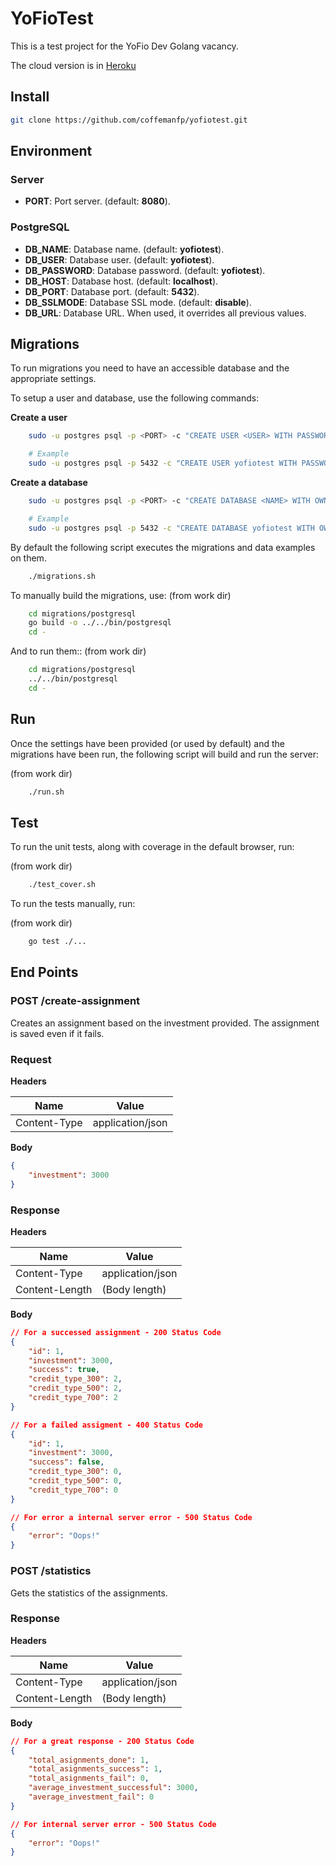 # YoFioTest
This is a test project for the YoFio Dev Golang vacancy.

The cloud version is in [Heroku](http://yofiotest.herokuapp.com/)

## Install

```sh
git clone https://github.com/coffemanfp/yofiotest.git
```


## Environment

### Server
- **PORT**: Port server.                   (default: **8080**).


### PostgreSQL 

- **DB_NAME**: Database name.         (default: **yofiotest**).
- **DB_USER**: Database user.        (default: **yofiotest**).
- **DB_PASSWORD**: Database password. (default: **yofiotest**).
- **DB_HOST**: Database host.           (default: **localhost**).
- **DB_PORT**: Database port.         (default: **5432**).
- **DB_SSLMODE**: Database SSL mode.     (default: **disable**).
- **DB_URL**: Database URL. When used, it overrides all previous values.


## Migrations
To run migrations you need to have an accessible database and the appropriate settings.

To setup a user and database, use the following commands:

**Create a user**
```sh
    sudo -u postgres psql -p <PORT> -c "CREATE USER <USER> WITH PASSWORD '<PASSWORD>';"

    # Example
    sudo -u postgres psql -p 5432 -c "CREATE USER yofiotest WITH PASSWORD 'yofiotest';"
```

**Create a database**
```sh
    sudo -u postgres psql -p <PORT> -c "CREATE DATABASE <NAME> WITH OWNER <USER>;"

    # Example
    sudo -u postgres psql -p 5432 -c "CREATE DATABASE yofiotest WITH OWNER yofiotest;"
```

By default the following script executes the migrations and data examples on them.

```sh
    ./migrations.sh
```

To manually build the migrations, use:
(from work dir)

```sh
    cd migrations/postgresql
    go build -o ../../bin/postgresql
    cd -
```

And to run them::
(from work dir)

```sh
    cd migrations/postgresql
    ../../bin/postgresql
    cd -
```


## Run

Once the settings have been provided (or used by default) and the migrations have been run, the following script will build and run the server:

(from work dir)

```sh
    ./run.sh
```


## Test

To run the unit tests, along with coverage in the default browser, run:

(from work dir)

```sh
    ./test_cover.sh
```

To run the tests manually, run:

(from work dir)

```sh
    go test ./...
```


## End Points

### POST /create-assignment

Creates an assignment based on the investment provided. The assignment is saved even if it fails.

### Request

**Headers**

| Name         | Value            |
| ------------ | ---------------- |
| Content-Type | application/json |

**Body**

```json
{
    "investment": 3000
}
```


### Response

**Headers**

| Name           | Value            |
| -------------- | ---------------- |
| Content-Type   | application/json |
| Content-Length | (Body length)    |

**Body**

```json
// For a successed assignment - 200 Status Code
{
    "id": 1,
    "investment": 3000,
    "success": true,
    "credit_type_300": 2,
    "credit_type_500": 2,
    "credit_type_700": 2
}

// For a failed assigment - 400 Status Code
{
    "id": 1,
    "investment": 3000,
    "success": false,
    "credit_type_300": 0,
    "credit_type_500": 0,
    "credit_type_700": 0
}

// For error a internal server error - 500 Status Code
{
    "error": "Oops!"
}
```


### POST /statistics

Gets the statistics of the assignments.

### Response

**Headers**

| Name           | Value            |
| -------------- | ---------------- |
| Content-Type   | application/json |
| Content-Length | (Body length)    |

**Body**

```json
// For a great response - 200 Status Code
{
    "total_asignments_done": 1,
    "total_asignments_success": 1,
    "total_asignments_fail": 0,
    "average_investment_successful": 3000,
    "average_investment_fail": 0
}

// For internal server error - 500 Status Code
{
    "error": "Oops!"
}
```

